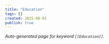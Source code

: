 ```yaml
---
title: "Education"
tags: []
created: 2025-08-03
publish: true
---
```


_Auto-generated page for keyword `[[Education]]`._
